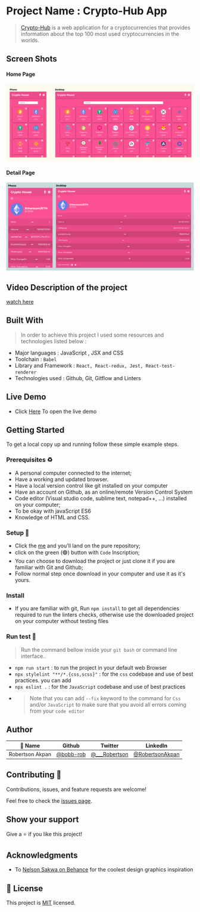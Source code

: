 # Project Name :  Crypto-Hub App

>[Crypto-Hub](crypto-hub-247.netlify.app) is a web application for a cryptocurrencies that provides information about the top 100 most used cryptocurrencies in the worlds.

## Screen Shots
#### Home Page
![Home page](cryptoPage1.png)

#### Detail Page
![Home page](cryptoPage2.png)

## Video Description of the project

[watch here](https://www.loom.com/share/e872a6b13cf24e2ca9eb1718f29cee24)


## Built With
> In order to achieve this project I used some resources and technologies listed below :

- Major languages : JavaScript , JSX and CSS
- Toolchain : `Babel`
- Library and Framework : `React, React-redux, Jest, React-test-renderer`
- Technologies used : Github, Git, Gitflow and Linters

## Live Demo

 - Click [Here](crypto-hub-247.netlify.app) To open the live demo

## Getting Started

To get a local copy up and running follow these simple example steps.

### Prerequisites ♻️

- A personal computer connected to the internet;
- Have a working and updated browser.
- Have a local version control like git installed on your computer
- Have an account on Github, as an online/remote Version Control System
- Code editor (Visual studio code, sublime text, notepad++, ...) installed on your computer;
- To be okay with javaScript ES6
- Knowledge of HTML and CSS.

### Setup 🎰

- Click the [me](https://github.com/bobb-Rob/Crypto-Hub.git) and you'll land on the pure repository;
- click on the green (🟢) button with `Code` Inscription;
- You can choose to download the project or just clone it if you are familiar with Git and Github;
- Follow normal step once download in your computer and use it as it's yours.

### Install

- If you are familiar with git, Run `npm install` to get all dependencies required to run the linters checks, otherwise use the downloaded project on your computer without testing files

### Run test 🧪

> Run the command bellow inside your `git bash` or command line interface..

- `npm run start` : to run the project in your default web Browser
- `npx stylelint "**/*.{css,scss}"` : for the `css` codebase and use of best practices. you can add
- `npx eslint .` : for the `JavaScript` codebase and use of best practices
- > Note that you can add `--fix` keyword to the command for `Css` and/or `JavaScript` to make sure that you avoid all errors coming from your `code editor`

## Author

| 👤 Name | Github | Twitter | LinkedIn |
|------|--------|---------|----------|
|Robertson Akpan|[@bobb-rob](https://github.com/bobb-rob)|[@___Robertson](https://twitter.com/___Robertson)|[@RobertsonAkpan](https://www.linkedin.com/in/robertsonakpan/)|

## Contributing 🤝 

Contributions, issues, and feature requests are welcome!

Feel free to check the [issues page](../../issues/).

## Show your support

Give a ⭐️ if you like this project!

## Acknowledgments

- To [Nelson Sakwa on Behance](https://www.behance.net/sakwadesignstudio) for the coolest design graphics inspiration

## 📝 License

This project is [MIT](./MIT.md) licensed.
